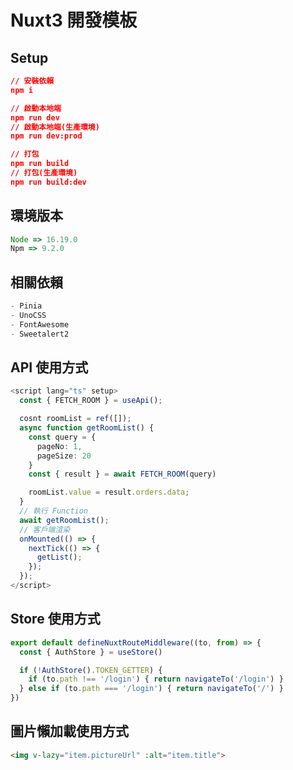 # Nuxt3 開發模板

## Setup
```json
// 安裝依賴
npm i

// 啟動本地端
npm run dev
// 啟動本地端(生產環境)
npm run dev:prod

// 打包
npm run build
// 打包(生產環境)
npm run build:dev
```

## 環境版本
```javascript
Node => 16.19.0
Npm => 9.2.0
```

## 相關依賴
```typescript
- Pinia
- UnoCSS
- FontAwesome
- Sweetalert2
```

## API 使用方式
```typescript
<script lang="ts" setup>
  const { FETCH_ROOM } = useApi();

  cosnt roomList = ref([]);
  async function getRoomList() {
    const query = {
      pageNo: 1,
      pageSize: 20
    }
    const { result } = await FETCH_ROOM(query)

    roomList.value = result.orders.data;
  }
  // 執行 Function
  await getRoomList();
  // 客戶端渲染
  onMounted(() => {
    nextTick(() => {
      getList();
    });
  });
</script>
```
## Store 使用方式
```typescript
export default defineNuxtRouteMiddleware((to, from) => {
  const { AuthStore } = useStore()

  if (!AuthStore().TOKEN_GETTER) {
    if (to.path !== '/login') { return navigateTo('/login') }
  } else if (to.path === '/login') { return navigateTo('/') }
})
```

## 圖片懶加載使用方式
```html
<img v-lazy="item.pictureUrl" :alt="item.title">
```
